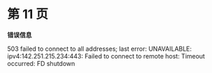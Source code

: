 # 第 11 页

**错误信息**

503 failed to connect to all addresses; last error: UNAVAILABLE: ipv4:142.251.215.234:443: Failed to connect to remote host: Timeout occurred: FD shutdown


